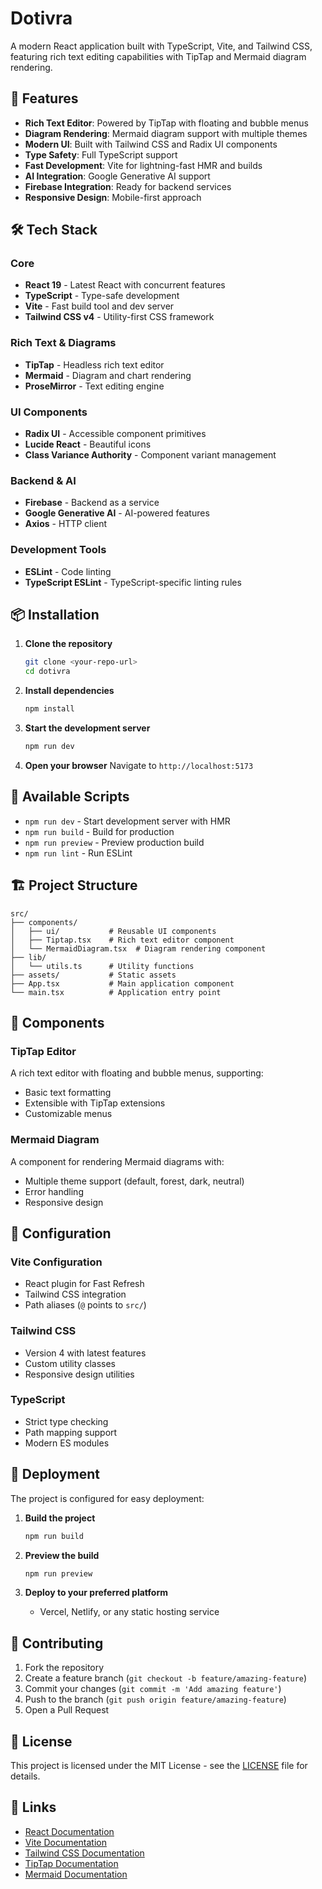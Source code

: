 # Dotivra

A modern React application built with TypeScript, Vite, and Tailwind CSS, featuring rich text editing capabilities with TipTap and Mermaid diagram rendering.

## 🚀 Features

- **Rich Text Editor**: Powered by TipTap with floating and bubble menus
- **Diagram Rendering**: Mermaid diagram support with multiple themes
- **Modern UI**: Built with Tailwind CSS and Radix UI components
- **Type Safety**: Full TypeScript support
- **Fast Development**: Vite for lightning-fast HMR and builds
- **AI Integration**: Google Generative AI support
- **Firebase Integration**: Ready for backend services
- **Responsive Design**: Mobile-first approach

## 🛠️ Tech Stack

### Core
- **React 19** - Latest React with concurrent features
- **TypeScript** - Type-safe development
- **Vite** - Fast build tool and dev server
- **Tailwind CSS v4** - Utility-first CSS framework

### Rich Text & Diagrams
- **TipTap** - Headless rich text editor
- **Mermaid** - Diagram and chart rendering
- **ProseMirror** - Text editing engine

### UI Components
- **Radix UI** - Accessible component primitives
- **Lucide React** - Beautiful icons
- **Class Variance Authority** - Component variant management

### Backend & AI
- **Firebase** - Backend as a service
- **Google Generative AI** - AI-powered features
- **Axios** - HTTP client

### Development Tools
- **ESLint** - Code linting
- **TypeScript ESLint** - TypeScript-specific linting rules

## 📦 Installation

1. **Clone the repository**
   ```bash
   git clone <your-repo-url>
   cd dotivra
   ```

2. **Install dependencies**
   ```bash
   npm install
   ```

3. **Start the development server**
   ```bash
   npm run dev
   ```

4. **Open your browser**
   Navigate to `http://localhost:5173`

## 🎯 Available Scripts

- `npm run dev` - Start development server with HMR
- `npm run build` - Build for production
- `npm run preview` - Preview production build
- `npm run lint` - Run ESLint

## 🏗️ Project Structure

```
src/
├── components/
│   ├── ui/           # Reusable UI components
│   ├── Tiptap.tsx    # Rich text editor component
│   └── MermaidDiagram.tsx  # Diagram rendering component
├── lib/
│   └── utils.ts      # Utility functions
├── assets/           # Static assets
├── App.tsx           # Main application component
└── main.tsx          # Application entry point
```

## 🎨 Components

### TipTap Editor
A rich text editor with floating and bubble menus, supporting:
- Basic text formatting
- Extensible with TipTap extensions
- Customizable menus

### Mermaid Diagram
A component for rendering Mermaid diagrams with:
- Multiple theme support (default, forest, dark, neutral)
- Error handling
- Responsive design

## 🔧 Configuration

### Vite Configuration
- React plugin for Fast Refresh
- Tailwind CSS integration
- Path aliases (`@` points to `src/`)

### Tailwind CSS
- Version 4 with latest features
- Custom utility classes
- Responsive design utilities

### TypeScript
- Strict type checking
- Path mapping support
- Modern ES modules

## 🚀 Deployment

The project is configured for easy deployment:

1. **Build the project**
   ```bash
   npm run build
   ```

2. **Preview the build**
   ```bash
   npm run preview
   ```

3. **Deploy to your preferred platform**
   - Vercel, Netlify, or any static hosting service

## 🤝 Contributing

1. Fork the repository
2. Create a feature branch (`git checkout -b feature/amazing-feature`)
3. Commit your changes (`git commit -m 'Add amazing feature'`)
4. Push to the branch (`git push origin feature/amazing-feature`)
5. Open a Pull Request

## 📝 License

This project is licensed under the MIT License - see the [LICENSE](LICENSE) file for details.

## 🔗 Links

- [React Documentation](https://react.dev/)
- [Vite Documentation](https://vitejs.dev/)
- [Tailwind CSS Documentation](https://tailwindcss.com/)
- [TipTap Documentation](https://tiptap.dev/)
- [Mermaid Documentation](https://mermaid.js.org/)
